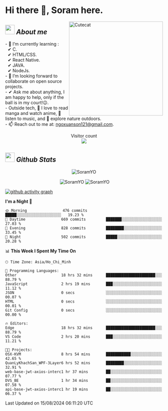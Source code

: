 # Hi there 👋, Soram here. 
 
<img align="right" width=300px alt="Cutecat" src="https://c.tenor.com/K33MDwMai28AAAAC/nyochio-d4dj.gif" />

## <img src="https://c.tenor.com/q8EQYnb8VLcAAAAi/re-zero.gif" width="30px">&nbsp;***About me***
 
\- 🌱 I’m currently learning :
  <br> &nbsp; ✔ C.
  <br> &nbsp; ✔ HTML/CSS.
  <br> &nbsp; ✔ React Native.
  <br> &nbsp; ✔ JAVA.
   <br> &nbsp; ✔ NodeJs.
<br> \- 👯 I’m looking forward to collaborate on open source projects.
<br> \- ✔ Ask me about anything, I am happy to help, only if the ball is in my court!😉.
<br> \- Outside tech,  📖 I love to read manga and watch anime, 🎵 listen to music, and 🌴 explore nature outdoors.
<br> \- 📫 Reach out to me at: ngoxuanson121@gmail.com.

<p align="center"> 
  Visitor count<br>
  <img src="https://profile-counter.glitch.me/SoramYO/count.svg" />
</p>

## <img src="https://c.tenor.com/moaQHad4VcMAAAAi/ram-dance.gif" width="30px">&nbsp;***Github Stats***
<p align="center"> <img src="https://komarev.com/ghpvc/?username=SoramYO" alt="SoramYO" /> </p>

<p align="center">&nbsp;<img align="center" src="https://github-readme-stats.vercel.app/api?username=SoramYO&theme=gotham&show_icons=true" alt="SoramYO" />

<img align="center" src="http://github-readme-streak-stats.herokuapp.com?user=SoramYO&theme=gotham&hide_border=true&date_format=M%20j%5B%2C%20Y%5D" alt="SoramYO" />


[![github activity graph](https://github-readme-activity-graph.vercel.app/graph?username=SoramYO&theme=tokyo-night)](https://github.com/SoramYO/github-readme-activity-graph)


<!--START_SECTION:waka-->
**I'm a Night 🦉** 

```text
🌞 Morning                476 commits         █████░░░░░░░░░░░░░░░░░░░░   19.23 % 
🌆 Daytime                669 commits         ███████░░░░░░░░░░░░░░░░░░   27.03 % 
🌃 Evening                828 commits         ████████░░░░░░░░░░░░░░░░░   33.45 % 
🌙 Night                  502 commits         █████░░░░░░░░░░░░░░░░░░░░   20.28 % 
```


📊 **This Week I Spent My Time On** 

```text
🕑︎ Time Zone: Asia/Ho_Chi_Minh

💬 Programming Languages: 
Other                    18 hrs 32 mins      ██████████████████████░░░   88.79 % 
JavaScript               2 hrs 19 mins       ███░░░░░░░░░░░░░░░░░░░░░░   11.12 % 
JSON                     0 secs              ░░░░░░░░░░░░░░░░░░░░░░░░░   00.07 % 
HTML                     0 secs              ░░░░░░░░░░░░░░░░░░░░░░░░░   00.01 % 
Git Config               0 secs              ░░░░░░░░░░░░░░░░░░░░░░░░░   00.00 % 

🔥 Editors: 
Edge                     18 hrs 32 mins      ██████████████████████░░░   88.79 % 
VS Code                  2 hrs 20 mins       ███░░░░░░░░░░░░░░░░░░░░░░   11.21 % 

🐱‍💻 Projects: 
OSX-KVM                  8 hrs 54 mins       ███████████░░░░░░░░░░░░░░   42.65 % 
QuanLyKhachSan_WPF-3Layer6 hrs 52 mins       ████████░░░░░░░░░░░░░░░░░   32.91 % 
web-base-jwt-axios-interc1 hr 37 mins        ██░░░░░░░░░░░░░░░░░░░░░░░   07.77 % 
DVS_BE                   1 hr 34 mins        ██░░░░░░░░░░░░░░░░░░░░░░░   07.58 % 
api-base-jwt-axios-interc1 hr 19 mins        ██░░░░░░░░░░░░░░░░░░░░░░░   06.37 % 
```


 Last Updated on 15/08/2024 06:11:20 UTC
<!--END_SECTION:waka-->
